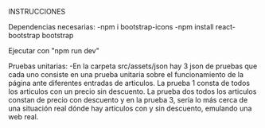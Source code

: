 INSTRUCCIONES

Dependencias necesarias:
    -npm i bootstrap-icons
    -npm install react-bootstrap bootstrap

Ejecutar con "npm run dev"

Pruebas unitarias:
    -En la carpeta src/assets/json hay 3 json de pruebas que cada uno consiste en una prueba unitaria sobre el funcionamiento de la página ante diferentes entradas de articulos. La prueba 1 consta de todos los articulos con un precio sin descuento. La prueba dos todos los articulos constan de precio con descuento y en la prueba 3, sería lo más cerca de una situación real dónde hay articulos con y sin descuento, emulando una web real.
